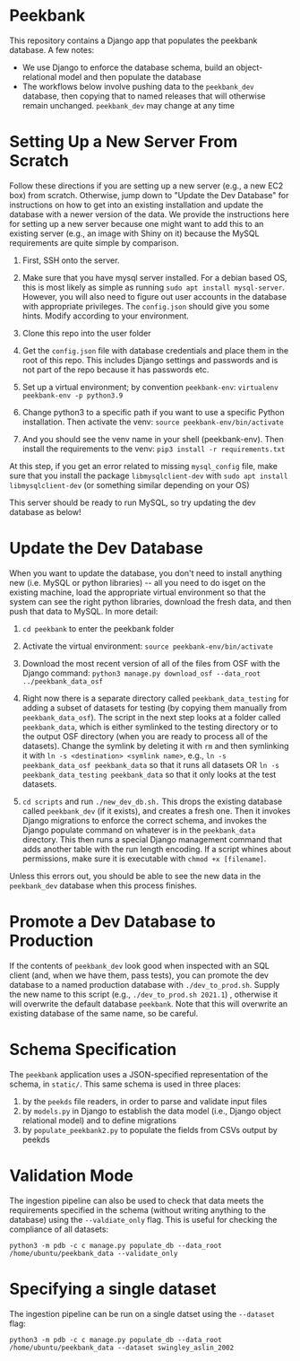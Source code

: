 # Peekbank

This repository contains a Django app that populates the peekbank database. A few notes:
- We use Django to enforce the database schema, build an object-relational model and then populate the database
- The workflows below involve pushing data to the `peekbank_dev` database, then copying that to named releases that will otherwise remain unchanged. `peekbank_dev` may change at any time

# Setting Up a New Server From Scratch

Follow these directions if you are setting up a new server (e.g., a new EC2 box) from scratch. Otherwise, jump down to "Update the Dev Database" for instructions on how to get into an existing installation and update the database with a newer version of the data. We provide the instructions here for setting up a new server because one might want to add this to an existing server (e.g., an image with Shiny on it) because the MySQL requirements are quite simple by comparison.

1. First, SSH onto the server. 
1. Make sure that you have mysql server installed. For a debian based OS, this is most likely as simple as running `sudo apt install mysql-server`. 
However, you will also need to figure out user accounts in the database with appropriate privileges. The `config.json` should give you 
some hints. Modify according to your environment.

1. Clone this repo into the user folder

1. Get the `config.json` file with database credentials and place them in the root of this repo. This includes Django settings and passwords and is not part of the repo because it has passwords etc.

1. Set up a virtual environment; by convention `peekbank-env`: `virtualenv peekbank-env -p python3.9`

1. Change python3 to a specific path if you want to use a specific Python installation. Then activate the venv: `source peekbank-env/bin/activate`

1. And you should see the venv name in your shell (peekbank-env). Then install the requirements to the venv: `pip3 install -r requirements.txt`

At this step, if you get an error related to missing `mysql_config` file, make sure that you install the package `libmysqlclient-dev` with `sudo apt install libmysqlclient-dev` (or something similar depending on your OS)

This server should be ready to run MySQL, so try updating the dev database as below!

# Update the Dev Database

When you want to update the database, you don't need to install anything new (i.e. MySQL or python libraries) -- all you need to do isget on the existing machine, load the appropriate virtual environment so that the system can see the right python libraries, download the fresh data, and then push that data to MySQL. In more detail:

1. `cd peekbank` to enter the peekbank folder

1. Activate the virtual environment: `source peekbank-env/bin/activate`

1. Download the most recent version of all of the files from OSF with the Django command: `python3 manage.py download_osf --data_root ../peekbank_data_osf`

1. Right now there is a separate directory called `peekbank_data_testing` for adding a subset of datasets for testing (by copying them manually from `peekbank_data_osf`). The script in the next step looks at a folder called `peekbank_data`, which is either symlinked to the testing directory or to the output OSF directory (when you are ready to process all of the datasets). Change the symlink by deleting it with `rm` and then symlinking it with `ln -s <destination> <symlink name>`, e.g., `ln -s peekbank_data_osf peekbank_data` so that it runs all datasets OR `ln -s peekbank_data_testing peekbank_data` so that it only looks at the test datasets.
   
1. `cd scripts` and run `./new_dev_db.sh.` This drops the existing database called `peekbank_dev` (if it exists), and creates a fresh one. Then it invokes Django migrations to enforce the correct schema, and invokes the Django populate command on whatever is in the `peekbank_data` directory. This then runs a special Django management command that adds another table with the run length encoding. If a script whines about permissions, make sure it is executable with `chmod +x [filename]`.

Unless this errors out, you should be able to see the new data in the `peekbank_dev` database when this process finishes.

# Promote a Dev Database to Production

If the contents of `peekbank_dev` look good when inspected with an SQL client (and, when we have them, pass tests), you can promote the dev database to a named production database with `./dev_to_prod.sh`. Supply the new name to this script  (e.g., `./dev_to_prod.sh 2021.1`) , otherwise it will overwrite the default database `peekbank`. Note that this will overwrite an existing database of the same name, so be careful.

# Schema Specification

The `peekbank` application uses a JSON-specified representation of the schema, in `static/`. This same schema is used in three places:

1) by the `peekds` file readers, in order to parse and validate input files
2) by `models.py` in Django to establish the data model (i.e., Django object relational model) and to define migrations
3) by `populate_peekbank2.py` to populate the fields from CSVs output by peekds 

# Validation Mode

The ingestion pipeline can also be used to check that data meets the requirements specified in the schema (without writing anything to the database) using the `--valdiate_only` flag. This is useful for checking the compliance of all datasets:

`python3 -m pdb -c c manage.py populate_db --data_root /home/ubuntu/peekbank_data --validate_only`

# Specifying a single dataset

The ingestion pipeline can be run on a single datset using the `--dataset` flag:

`python3 -m pdb -c c manage.py populate_db --data_root /home/ubuntu/peekbank_data --dataset swingley_aslin_2002`


